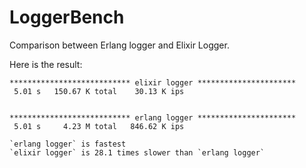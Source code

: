 # LoggerBench

Comparison between Erlang logger and Elixir Logger.

Here is the result:

```
*************************** elixir logger **********************
 5.01 s   150.67 K total    30.13 K ips


*************************** erlang logger **********************
 5.01 s     4.23 M total   846.62 K ips

`erlang logger` is fastest
`elixir logger` is 28.1 times slower than `erlang logger`
```
